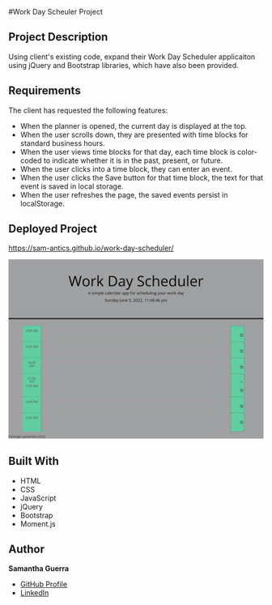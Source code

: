 #Work Day Scheuler Project
## Project Description
Using client's existing code, expand their Work Day Scheduler applicaiton using jQuery and Bootstrap libraries, which have also been provided. 

## Requirements
The client has requested the following features:
* When the planner is opened, the current day is displayed at the top.
* When the user scrolls down, they are presented with time blocks for standard business hours.
* When the user views time blocks for that day, each time block is color-coded to indicate whether it is in the past, present, or future.
* When the user clicks into a time block, they can enter an event.
* When the user clicks the Save button for that time block, the text for that event is saved in local storage.
* When the user refreshes the page, the saved events persist in localStorage.

## Deployed Project
https://sam-antics.github.io/work-day-scheduler/

![Deployed website](./assets/screenshot.png)

## Built With
* HTML
* CSS
* JavaScript
* jQuery
* Bootstrap
* Moment.js


## Author
**Samantha Guerra**

- [GitHub Profile](https://github.com/Sam-Antics)
- [LinkedIn](https://www.linkedin.com/in/seguerra/)